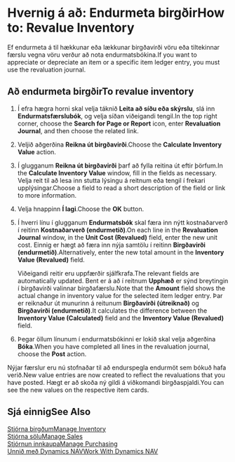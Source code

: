 <properties
                pageTitle="Hvernig á að: Endurmeta birgðir| Dynamics NAV"
                description="Lýsir því hvernig á að hækka eða lækka virði einnar eða fleiri vara í birgðaskrá með því að birta núverandi útreiknað virði þeirra."
                services="project-madeira"
                documentationCenter=""
                authors="SorenGP"
/>
<tags
    ms.service="project-madeira"
    ms.topic="article"
    ms.devlang="na"
    ms.tgt_pltfrm="na"
    ms.workload="na"
    ms.date="11/07/2016"
    ms.author="SorenGP" />


# <a name="how-to-revalue-inventory"></a><span data-ttu-id="00b25-103">Hvernig á að: Endurmeta birgðir</span><span class="sxs-lookup"><span data-stu-id="00b25-103">How to: Revalue Inventory</span></span>   
<span data-ttu-id="00b25-104">Ef endurmeta á til hækkunar eða lækkunar birgðavirði vöru eða tiltekinnar færslu vegna vöru verður að nota endurmatsbókina.</span><span class="sxs-lookup"><span data-stu-id="00b25-104">If you want to appreciate or depreciate an item or a specific item ledger entry, you must use the revaluation journal.</span></span>

## <a name="to-revalue-inventory"></a><span data-ttu-id="00b25-105">Að endurmeta birgðir</span><span class="sxs-lookup"><span data-stu-id="00b25-105">To revalue inventory</span></span>
1. <span data-ttu-id="00b25-106">Í efra hægra horni skal velja táknið **Leita að síðu eða skýrslu**, slá inn **Endurmatsfærslubók**, og velja síðan viðeigandi tengil.</span><span class="sxs-lookup"><span data-stu-id="00b25-106">In the top right corner, choose the **Search for Page or Report** icon, enter **Revaluation Journal**, and then choose the related link.</span></span>
2. <span data-ttu-id="00b25-107">Veljið aðgerðina **Reikna út birgðavirði**.</span><span class="sxs-lookup"><span data-stu-id="00b25-107">Choose the **Calculate Inventory Value** action.</span></span>
3. <span data-ttu-id="00b25-108">Í glugganum **Reikna út birgðavirði** þarf að fylla reitina út eftir þörfum.</span><span class="sxs-lookup"><span data-stu-id="00b25-108">In the **Calculate Inventory Value** window, fill in the fields as necessary.</span></span> <span data-ttu-id="00b25-109">Velja reit til að lesa inn stutta lýsingu á reitnum eða tengil í frekari upplýsingar.</span><span class="sxs-lookup"><span data-stu-id="00b25-109">Choose a field to read a short description of the field or link to more information.</span></span>
4. <span data-ttu-id="00b25-110">Velja hnappinn **Í lagi**.</span><span class="sxs-lookup"><span data-stu-id="00b25-110">Choose the **OK** button.</span></span>
5. <span data-ttu-id="00b25-111">Í hverri línu í glugganum **Endurmatsbók** skal færa inn nýtt kostnaðarverð í reitinn **Kostnaðarverð (endurmetið)**.</span><span class="sxs-lookup"><span data-stu-id="00b25-111">On each line in the **Revaluation Journal** window, in the **Unit Cost (Revalued)** field, enter the new unit cost.</span></span> <span data-ttu-id="00b25-112">Einnig er hægt að færa inn nýja samtölu í reitinn **Birgðavirði (endurmetið)**.</span><span class="sxs-lookup"><span data-stu-id="00b25-112">Alternatively, enter the new total amount in the **Inventory Value (Revalued)** field.</span></span>

    <span data-ttu-id="00b25-113">Viðeigandi reitir eru uppfærðir sjálfkrafa.</span><span class="sxs-lookup"><span data-stu-id="00b25-113">The relevant fields are automatically updated.</span></span> <span data-ttu-id="00b25-114">Bent er á að í reitnum **Upphæð** er sýnd breytingin í birgðavirði valinnar birgðafærslu.</span><span class="sxs-lookup"><span data-stu-id="00b25-114">Note that the **Amount** field shows the actual change in inventory value for the selected item ledger entry.</span></span> <span data-ttu-id="00b25-115">Þar er reiknaður út munurinn á reitunum **Birgðavirði (útreiknað)** og **Birgðavirði (endurmetið)**.</span><span class="sxs-lookup"><span data-stu-id="00b25-115">It calculates the difference between the **Inventory Value (Calculated)** field and the **Inventory Value (Revalued)** field.</span></span>

6. <span data-ttu-id="00b25-116">Þegar öllum línunum í endurmatsbókinni er lokið skal velja aðgerðina **Bóka**.</span><span class="sxs-lookup"><span data-stu-id="00b25-116">When you have completed all lines in the revaluation journal, choose the **Post** action.</span></span>

<span data-ttu-id="00b25-117">Nýjar færslur eru nú stofnaðar til að endurspegla endurmöt sem bókuð hafa verið.</span><span class="sxs-lookup"><span data-stu-id="00b25-117">New value entries are now created to reflect the revaluations that you have posted.</span></span> <span data-ttu-id="00b25-118">Hægt er að skoða ný gildi á viðkomandi birgðaspjaldi.</span><span class="sxs-lookup"><span data-stu-id="00b25-118">You can see the new values on the respective item cards.</span></span>

## <a name="see-also"></a><span data-ttu-id="00b25-119">Sjá einnig</span><span class="sxs-lookup"><span data-stu-id="00b25-119">See Also</span></span>
[<span data-ttu-id="00b25-120">Stjórna birgðum</span><span class="sxs-lookup"><span data-stu-id="00b25-120">Manage Inventory</span></span>](inventory-manage-inventory.md)  
[<span data-ttu-id="00b25-121">Stjórna sölu</span><span class="sxs-lookup"><span data-stu-id="00b25-121">Manage Sales</span></span>](sales-manage-sales.md)  
[<span data-ttu-id="00b25-122">Stjórnun innkaupa</span><span class="sxs-lookup"><span data-stu-id="00b25-122">Manage Purchasing</span></span>](purchasing-manage-purchasing.md)  
[<span data-ttu-id="00b25-123">Unnið með Dynamics NAV</span><span class="sxs-lookup"><span data-stu-id="00b25-123">Work With Dynamics NAV</span></span>](ui-work-product.md)

